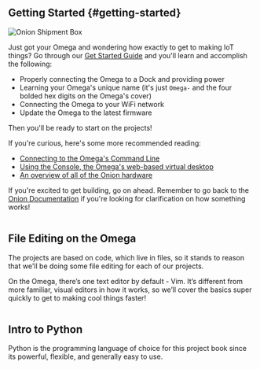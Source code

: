 ## Getting Started {#getting-started}

![Onion Shipment Box](https://raw.githubusercontent.com/OnionIoT/Onion-Docs/master/Omega2/Documentation/Get-Started/img/unbox-0-in-box.jpg)

Just got your Omega and wondering how exactly to get to making IoT things? Go through our [Get Started Guide](https://onion.io/getstarted) and you'll learn and accomplish the following:

* Properly connecting the Omega to a Dock and providing power
* Learning your Omega's unique name (it's just `Omega-` and the four bolded hex digits on the Omega's cover)
* Connecting the Omega to your WiFi network
* Update the Omega to the latest firmware

Then you'll be ready to start on the projects!

If you're curious, here's some more recommended reading:

* [Connecting to the Omega's Command Line](https://docs.onion.io/omega2-docs/connecting-to-the-omega-terminal.html)
* [Using the Console, the Omega's web-based virtual desktop](https://docs.onion.io/omega2-docs/the-console.html)
* [An overview of all of the Onion hardware](https://docs.onion.io/omega2-docs/hardware-overview.html)

If you're excited to get building, go on ahead. Remember to go back to the [Onion Documentation](https://docs.onion.io) if you're looking for clarification on how something works!


<!-- command line/using linux -->
```{r child = '../../Kit-Guides/shared/intro/the-command-line.md'}
```

## File Editing on the Omega

The projects are based on code, which live in files, so it stands to reason that we'll be doing some file editing for each of our projects.

On the Omega, there’s one text editor by default - Vim. It’s different from more familiar, visual editors in how it works, so we’ll cover the basics super quickly to get to making cool things faster!

```{r child = '../../Kit-Guides/shared/intro/creating-files-content.md'}
```


## Intro to Python

Python is the programming language of choice for this project book since its powerful, flexible, and generally easy to use.

```{r child = '../../Kit-Guides/shared/intro/python-intro-content.md'}
```
